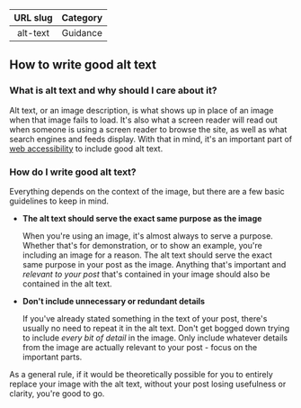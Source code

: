 | URL slug | Category |
|:--------:|:--------:|
| alt-text | Guidance |

## How to write good alt text

### What is alt text and why should I care about it?

Alt text, or an image description, is what shows up in place of an image when that image fails to load. It's also what a screen reader will read out when someone is using a screen reader to browse the site, as well as what search engines and feeds display. With that in mind, it's an important part of [web accessibility](https://webaim.org/) to include good alt text.

### How do I write good alt text?

Everything depends on the context of the image, but there are a few basic guidelines to keep in mind.

* **The alt text should serve the exact same purpose as the image**

  When you're using an image, it's almost always to serve a purpose. Whether that's for demonstration, or to show an example, you're including an image for a reason. 
  The alt text should serve the exact same purpose in your post as the image. Anything that's important and *relevant to your post* that's contained in your image should also be contained in the alt text.

* **Don't include unnecessary or redundant details**

  If you've already stated something in the text of your post, there's usually no need to repeat it in the alt text. 
  Don't get bogged down trying to include *every bit of detail* in the image. Only include whatever details from the image are actually relevant to your post - focus on the important parts.

As a general rule, if it would be theoretically possible for you to entirely replace your image with the alt text, without your post losing usefulness or clarity, you're good to go. 
